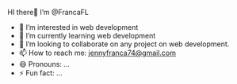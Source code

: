  HI there👋 I’m @FrancaFL
- 👀 I’m interested in web development
- 🌱 I’m currently learning web development
- 💞️ I’m looking to collaborate on any project on web development.
- 📫 How to reach me: jennyfranca74@gmail.com
- 😄 Pronouns: ...
- ⚡ Fun fact: ...

<!---
FrancaFL/FrancaFL is a ✨ special ✨ repository because its `README.md` (this file) appears on your GitHub profile.
You can click the Preview link to take a look at your changes.
--->
